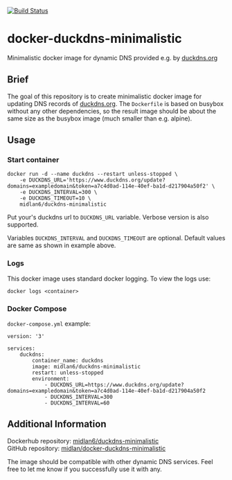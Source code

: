 [![Build Status](https://travis-ci.org/midlan/docker-duckdns-minimalistic.svg?branch=master)](https://travis-ci.org/midlan/docker-duckdns-minimalistic)

# docker-duckdns-minimalistic

Minimalistic docker image for dynamic DNS provided e.g. by [duckdns.org][duckdns]

## Brief

The goal of this repository is to create minimalistic docker image for updating DNS records of [duckdns.org][duckdns]. The `Dockerfile` is based on busybox without any other dependencies, so the result image should be about the same size as the busybox image (much smaller than e.g. alpine).

## Usage

### Start container

    docker run -d --name duckdns --restart unless-stopped \
		-e DUCKDNS_URL='https://www.duckdns.org/update?domains=exampledomain&token=a7c4d0ad-114e-40ef-ba1d-d217904a50f2' \
		-e DUCKDNS_INTERVAL=300 \
		-e DUCKDNS_TIMEOUT=10 \
		midlan6/duckdns-minimalistic

Put your's duckdns url to `DUCKDNS_URL` variable. Verbose version is also supported.

Variables `DUCKDNS_INTERVAL` and `DUCKDNS_TIMEOUT` are optional. Default values are same as shown in example above.

### Logs

This docker image uses standard docker logging. To view the logs use:

	docker logs <container>

### Docker Compose

`docker-compose.yml` example:

    version: '3'

    services:
        duckdns:
            container_name: duckdns
            image: midlan6/duckdns-minimalistic
            restart: unless-stopped
            environment:
                - DUCKDNS_URL=https://www.duckdns.org/update?domains=exampledomain&token=a7c4d0ad-114e-40ef-ba1d-d217904a50f2
                - DUCKDNS_INTERVAL=300
                - DUCKDNS_INTERVAL=60


## Additional Information

Dockerhub repository: [midlan6/duckdns-minimalistic](https://hub.docker.com/r/midlan6/duckdns-minimalistic/)  
GitHub repository: [midlan/docker-duckdns-minimalistic](https://github.com/midlan/docker-duckdns-minimalistic)

The image should be compatible with other dynamic DNS services. Feel free to let me know if you successfully use it with any.

[duckdns]: https://www.duckdns.org/
